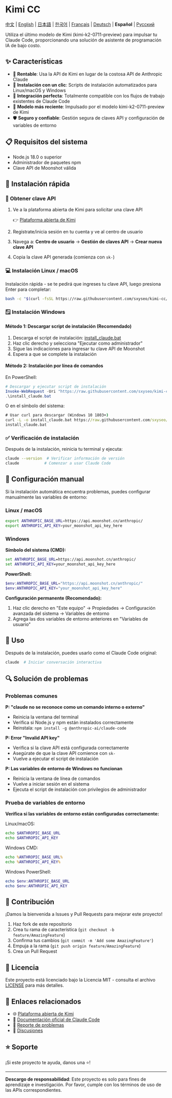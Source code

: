 # Kimi CC

[中文](README.md) | [English](README_EN.md) | [日本語](README_JA.md) | [한국어](README_KO.md) | [Français](README_FR.md) | [Deutsch](README_DE.md) | **Español** | [Русский](README_RU.md)

Utiliza el último modelo de Kimi (kimi-k2-0711-preview) para impulsar tu Claude Code, proporcionando una solución de asistente de programación IA de bajo costo.

## ✨ Características

- 🚀 **Rentable**: Usa la API de Kimi en lugar de la costosa API de Anthropic Claude
- 🔧 **Instalación con un clic**: Scripts de instalación automatizados para Linux/macOS y Windows
- 🔄 **Integración perfecta**: Totalmente compatible con los flujos de trabajo existentes de Claude Code
- 🤖 **Modelo más reciente**: Impulsado por el modelo kimi-k2-0711-preview de Kimi
- 🛡️ **Seguro y confiable**: Gestión segura de claves API y configuración de variables de entorno

## 📋 Requisitos del sistema

- Node.js 18.0 o superior
- Administrador de paquetes npm
- Clave API de Moonshot válida

## 🚀 Instalación rápida

### 📝 Obtener clave API

1. Ve a la plataforma abierta de Kimi para solicitar una clave API

   👉 [Plataforma abierta de Kimi](https://platform.moonshot.cn/)

2. Regístrate/inicia sesión en tu cuenta y ve al centro de usuario
3. Navega a: **Centro de usuario** → **Gestión de claves API** → **Crear nueva clave API**
4. Copia la clave API generada (comienza con `sk-`)

### 💻 Instalación Linux / macOS

Instalación rápida - se te pedirá que ingreses tu clave API, luego presiona Enter para completar:

```bash
bash -c "$(curl -fsSL https://raw.githubusercontent.com/sxyseo/kimi-cc/refs/heads/main/install.sh)"
```

### 🪟 Instalación Windows

#### Método 1: Descargar script de instalación (Recomendado)

1. Descarga el script de instalación: [install_claude.bat](https://raw.githubusercontent.com/sxyseo/kimi-cc/refs/heads/main/install_claude.bat)
2. Haz clic derecho y selecciona "Ejecutar como administrador"
3. Sigue las indicaciones para ingresar tu clave API de Moonshot
4. Espera a que se complete la instalación

#### Método 2: Instalación por línea de comandos

En PowerShell:

```powershell
# Descargar y ejecutar script de instalación
Invoke-WebRequest -Uri "https://raw.githubusercontent.com/sxyseo/kimi-cc/refs/heads/main/install_claude.bat" -OutFile "install_claude.bat"
.\install_claude.bat
```

O en el símbolo del sistema:

```cmd
# Usar curl para descargar (Windows 10 1803+)
curl -L -o install_claude.bat https://raw.githubusercontent.com/sxyseo/kimi-cc/refs/heads/main/install_claude.bat
install_claude.bat
```

### ✅ Verificación de instalación

Después de la instalación, reinicia tu terminal y ejecuta:

```bash
claude --version  # Verificar información de versión
claude           # Comenzar a usar Claude Code
```

## 🔧 Configuración manual

Si la instalación automática encuentra problemas, puedes configurar manualmente las variables de entorno:

### Linux / macOS

```bash
export ANTHROPIC_BASE_URL=https://api.moonshot.cn/anthropic/
export ANTHROPIC_API_KEY=your_moonshot_api_key_here
```

### Windows

**Símbolo del sistema (CMD):**
```cmd
set ANTHROPIC_BASE_URL=https://api.moonshot.cn/anthropic/
set ANTHROPIC_API_KEY=your_moonshot_api_key_here
```

**PowerShell:**
```powershell
$env:ANTHROPIC_BASE_URL="https://api.moonshot.cn/anthropic/"
$env:ANTHROPIC_API_KEY="your_moonshot_api_key_here"
```

**Configuración permanente (Recomendado):**
1. Haz clic derecho en "Este equipo" → Propiedades → Configuración avanzada del sistema → Variables de entorno
2. Agrega las dos variables de entorno anteriores en "Variables de usuario"

## 🎯 Uso

Después de la instalación, puedes usarlo como el Claude Code original:

```bash
claude  # Iniciar conversación interactiva
```

## 🔍 Solución de problemas

### Problemas comunes

**P: "claude no se reconoce como un comando interno o externo"**
- Reinicia la ventana del terminal
- Verifica si Node.js y npm están instalados correctamente
- Reinstala: `npm install -g @anthropic-ai/claude-code`

**P: Error "Invalid API key"**
- Verifica si la clave API está configurada correctamente
- Asegúrate de que la clave API comience con `sk-`
- Vuelve a ejecutar el script de instalación

**P: Las variables de entorno de Windows no funcionan**
- Reinicia la ventana de línea de comandos
- Vuelve a iniciar sesión en el sistema
- Ejecuta el script de instalación con privilegios de administrador

### Prueba de variables de entorno

**Verifica si las variables de entorno están configuradas correctamente:**

Linux/macOS:
```bash
echo $ANTHROPIC_BASE_URL
echo $ANTHROPIC_API_KEY
```

Windows CMD:
```cmd
echo %ANTHROPIC_BASE_URL%
echo %ANTHROPIC_API_KEY%
```

Windows PowerShell:
```powershell
echo $env:ANTHROPIC_BASE_URL
echo $env:ANTHROPIC_API_KEY
```

## 🤝 Contribución

¡Damos la bienvenida a Issues y Pull Requests para mejorar este proyecto!

1. Haz fork de este repositorio
2. Crea tu rama de característica (`git checkout -b feature/AmazingFeature`)
3. Confirma tus cambios (`git commit -m 'Add some AmazingFeature'`)
4. Empuja a la rama (`git push origin feature/AmazingFeature`)
5. Crea un Pull Request

## 📄 Licencia

Este proyecto está licenciado bajo la Licencia MIT - consulta el archivo [LICENSE](LICENSE) para más detalles.

## 🔗 Enlaces relacionados

- 🌐 [Plataforma abierta de Kimi](https://platform.moonshot.cn/)
- 📖 [Documentación oficial de Claude Code](https://docs.anthropic.com/claude/docs)
- 🐛 [Reporte de problemas](https://github.com/sxyseo/kimi-cc/issues)
- 💬 [Discusiones](https://github.com/sxyseo/kimi-cc/discussions)

## ⭐ Soporte

¡Si este proyecto te ayuda, danos una ⭐️!

---

**Descargo de responsabilidad**: Este proyecto es solo para fines de aprendizaje e investigación. Por favor, cumple con los términos de uso de las APIs correspondientes. 